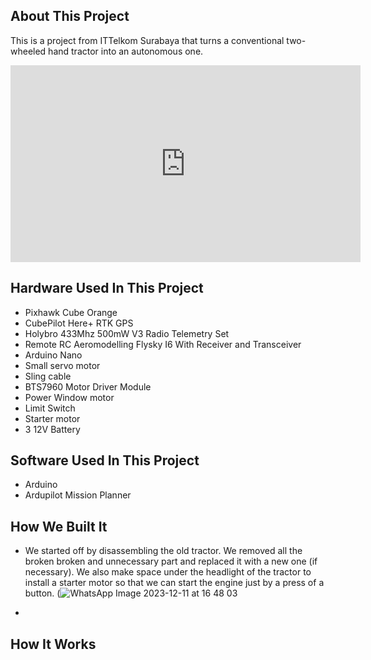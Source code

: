 ## About This Project

This is a project from ITTelkom Surabaya that turns a conventional two-wheeled hand tractor into an autonomous one.

<iframe width="560" height="315" src="https://www.youtube.com/embed/Tj9DnuErYyE?si=CAI4nETAesh227Dj" title="YouTube video player" frameborder="0" allow="accelerometer; autoplay; clipboard-write; encrypted-media; gyroscope; picture-in-picture; web-share" allowfullscreen></iframe>

## Hardware Used In This Project
- Pixhawk Cube Orange
- CubePilot Here+ RTK GPS
- Holybro 433Mhz 500mW V3 Radio Telemetry Set
- Remote RC Aeromodelling Flysky I6 With Receiver and Transceiver
- Arduino Nano
- Small servo motor
- Sling cable
- BTS7960 Motor Driver Module
- Power Window motor
- Limit Switch
- Starter motor
- 3 12V Battery

## Software Used In This Project
- Arduino
- Ardupilot Mission Planner

## How We Built It
- We started off by disassembling the old tractor. We removed all the broken broken and unnecessary part and replaced it with a new one (if necessary). We also make space under the headlight of the tractor to install a starter motor so that we can start the engine just by a press of a button.
(![WhatsApp Image 2023-12-11 at 16 48 03](https://github.com/idabble31/Autonomous-Tractor/assets/86302503/bbb126a3-a3c7-450c-9e99-2e2f8808cc3f)

- 


## How It Works


